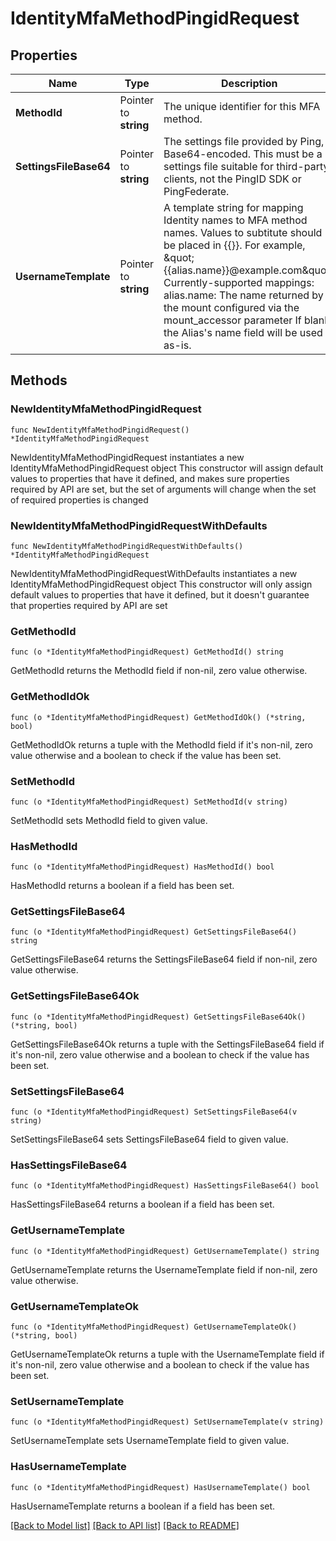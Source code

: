 # IdentityMfaMethodPingidRequest

## Properties

Name | Type | Description | Notes
------------ | ------------- | ------------- | -------------
**MethodId** | Pointer to **string** | The unique identifier for this MFA method. | [optional] 
**SettingsFileBase64** | Pointer to **string** | The settings file provided by Ping, Base64-encoded. This must be a settings file suitable for third-party clients, not the PingID SDK or PingFederate. | [optional] 
**UsernameTemplate** | Pointer to **string** | A template string for mapping Identity names to MFA method names. Values to subtitute should be placed in {{}}. For example, \&quot;{{alias.name}}@example.com\&quot;. Currently-supported mappings: alias.name: The name returned by the mount configured via the mount_accessor parameter If blank, the Alias&#39;s name field will be used as-is. | [optional] 

## Methods

### NewIdentityMfaMethodPingidRequest

`func NewIdentityMfaMethodPingidRequest() *IdentityMfaMethodPingidRequest`

NewIdentityMfaMethodPingidRequest instantiates a new IdentityMfaMethodPingidRequest object
This constructor will assign default values to properties that have it defined,
and makes sure properties required by API are set, but the set of arguments
will change when the set of required properties is changed

### NewIdentityMfaMethodPingidRequestWithDefaults

`func NewIdentityMfaMethodPingidRequestWithDefaults() *IdentityMfaMethodPingidRequest`

NewIdentityMfaMethodPingidRequestWithDefaults instantiates a new IdentityMfaMethodPingidRequest object
This constructor will only assign default values to properties that have it defined,
but it doesn't guarantee that properties required by API are set

### GetMethodId

`func (o *IdentityMfaMethodPingidRequest) GetMethodId() string`

GetMethodId returns the MethodId field if non-nil, zero value otherwise.

### GetMethodIdOk

`func (o *IdentityMfaMethodPingidRequest) GetMethodIdOk() (*string, bool)`

GetMethodIdOk returns a tuple with the MethodId field if it's non-nil, zero value otherwise
and a boolean to check if the value has been set.

### SetMethodId

`func (o *IdentityMfaMethodPingidRequest) SetMethodId(v string)`

SetMethodId sets MethodId field to given value.

### HasMethodId

`func (o *IdentityMfaMethodPingidRequest) HasMethodId() bool`

HasMethodId returns a boolean if a field has been set.

### GetSettingsFileBase64

`func (o *IdentityMfaMethodPingidRequest) GetSettingsFileBase64() string`

GetSettingsFileBase64 returns the SettingsFileBase64 field if non-nil, zero value otherwise.

### GetSettingsFileBase64Ok

`func (o *IdentityMfaMethodPingidRequest) GetSettingsFileBase64Ok() (*string, bool)`

GetSettingsFileBase64Ok returns a tuple with the SettingsFileBase64 field if it's non-nil, zero value otherwise
and a boolean to check if the value has been set.

### SetSettingsFileBase64

`func (o *IdentityMfaMethodPingidRequest) SetSettingsFileBase64(v string)`

SetSettingsFileBase64 sets SettingsFileBase64 field to given value.

### HasSettingsFileBase64

`func (o *IdentityMfaMethodPingidRequest) HasSettingsFileBase64() bool`

HasSettingsFileBase64 returns a boolean if a field has been set.

### GetUsernameTemplate

`func (o *IdentityMfaMethodPingidRequest) GetUsernameTemplate() string`

GetUsernameTemplate returns the UsernameTemplate field if non-nil, zero value otherwise.

### GetUsernameTemplateOk

`func (o *IdentityMfaMethodPingidRequest) GetUsernameTemplateOk() (*string, bool)`

GetUsernameTemplateOk returns a tuple with the UsernameTemplate field if it's non-nil, zero value otherwise
and a boolean to check if the value has been set.

### SetUsernameTemplate

`func (o *IdentityMfaMethodPingidRequest) SetUsernameTemplate(v string)`

SetUsernameTemplate sets UsernameTemplate field to given value.

### HasUsernameTemplate

`func (o *IdentityMfaMethodPingidRequest) HasUsernameTemplate() bool`

HasUsernameTemplate returns a boolean if a field has been set.


[[Back to Model list]](../README.md#documentation-for-models) [[Back to API list]](../README.md#documentation-for-api-endpoints) [[Back to README]](../README.md)


